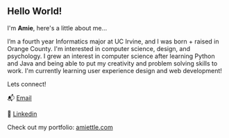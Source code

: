 ## Hello World!

I'm **Amie**, here's a little about me...

I’m a fourth year Informatics major at UC Irvine, and I was born + raised in Orange County. I'm interested in computer science, design, and psychology. I grew an interest in computer science after learning Python and Java and being able to put my creativity and problem solving skills to work. I'm currently learning user experience design and web development!


Lets connect!

📬 [Email](mailto:amiettle@gmail.com)

🌱 [Linkedin](https://www.linkedin.com/in/amiettle/)

Check out my portfolio: [amiettle.com](https://www.amiettle.com)
